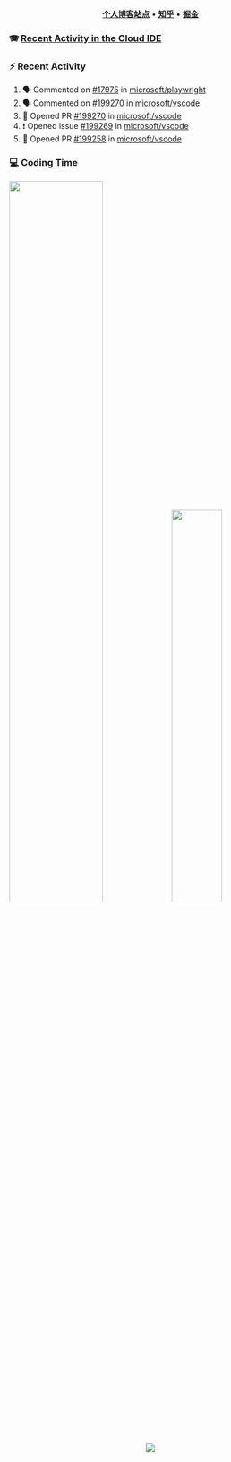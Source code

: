 <p align="center">
    <b><a href="https://yiliang.site">个人博客站点</a></b>
    •
    <b><a href="https://www.zhihu.com/people/Mrz2J">知乎</a></b>
    •
    <b><a href="https://juejin.im/user/2629687542813016">掘金</a></b>
</p>

### :accordion: [Recent Activity in the Cloud IDE](https://github.com/cloud-webide/.github)

### :zap: Recent Activity

<!--START_SECTION:activity-->

1. 🗣 Commented on [#17975](https://github.com/microsoft/playwright/issues/17975#issuecomment-1829754426) in [microsoft/playwright](https://github.com/microsoft/playwright)
2. 🗣 Commented on [#199270](https://github.com/microsoft/vscode/pull/199270#issuecomment-1829277517) in [microsoft/vscode](https://github.com/microsoft/vscode)
3. 💪 Opened PR [#199270](https://github.com/microsoft/vscode/pull/199270) in [microsoft/vscode](https://github.com/microsoft/vscode)
4. ❗ Opened issue [#199269](https://github.com/microsoft/vscode/issues/199269) in [microsoft/vscode](https://github.com/microsoft/vscode)
5. 💪 Opened PR [#199258](https://github.com/microsoft/vscode/pull/199258) in [microsoft/vscode](https://github.com/microsoft/vscode)

<!--END_SECTION:activity-->

### 💻 Coding Time

<img align="" width="57.5%" src="https://github-readme-stats.vercel.app/api?username=yiliang114&hide_title=true&hide_border=true&show_icons=true&include_all_commits=true&line_height=21&theme=vue-dark&border_radius=0" /><img align="" width="42.4%" src="https://github-readme-stats.vercel.app/api/top-langs/?username=yiliang114&hide_title=true&hide_border=true&layout=compact&theme=vue-dark&border_radius=0" />

<div align="center">
    <img src="https://github-readme-streak-stats.herokuapp.com/?user=yiliang114" />
</div>
